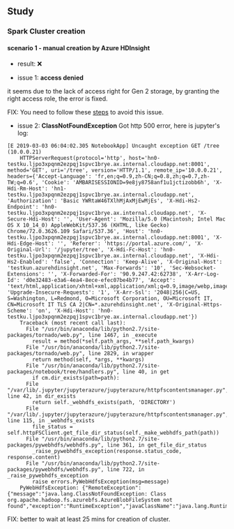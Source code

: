## Study

### Spark Cluster creation
#### scenario 1 - manual creation by Azure HDInsight
- result: :x:

- issue 1: **access denied**

it seems due to the lack of access right for Gen 2 storage,
by granting the right access role, the error is fixed.

FIX:    You need to follow these [steps](https://docs.microsoft.com/en-us/azure/hdinsight/hdinsight-hadoop-use-data-lake-storage-gen2?toc=%2Fen-us%2Fazure%2Fhdinsight%2Fspark%2FTOC.json&bc=%2Fen-us%2Fazure%2Fbread%2Ftoc.json) to avoid this issue.

- issue 2: **ClassNotFoundException**
Got http 500 error, here is jupyter's log:

```
[E 2019-03-03 06:04:02.305 NotebookApp] Uncaught exception GET /tree (10.0.0.21)
    HTTPServerRequest(protocol='http', host='hn0-testku.ljpo3xpqnm2ezpqj1spvc1brye.ax.internal.cloudapp.net:8001', method='GET', uri='/tree', version='HTTP/1.1', remote_ip='10.0.0.21', headers={'Accept-Language': 'fr,en;q=0.9,zh-CN;q=0.8,zh;q=0.7,zh-TW;q=0.6', 'Cookie': 'AMBARISESSIONID=9e8jy8758anf1u1jctizobb6h', 'X-Hdi-Rm-Host': 'hn1-testku.ljpo3xpqnm2ezpqj1spvc1brye.ax.internal.cloudapp.net', 'Authorization': 'Basic YWRtaW46TXlhMjAxMjEwMjEs', 'X-Hdi-Hs2-Endpoint': 'hn0-testku.ljpo3xpqnm2ezpqj1spvc1brye.ax.internal.cloudapp.net', 'X-Secure-Hdi-Host': '', 'User-Agent': 'Mozilla/5.0 (Macintosh; Intel Mac OS X 10_14_0) AppleWebKit/537.36 (KHTML, like Gecko) Chrome/72.0.3626.109 Safari/537.36', 'Host': 'hn0-testku.ljpo3xpqnm2ezpqj1spvc1brye.ax.internal.cloudapp.net:8001', 'X-Hdi-Edge-Host': '', 'Referer': 'https://portal.azure.com/', 'X-Original-Url': '/jupyter/tree', 'X-Hdi-Fc-Host': 'hn0-testku.ljpo3xpqnm2ezpqj1spvc1brye.ax.internal.cloudapp.net', 'X-Hdi-Hs2-Enabled': 'false', 'Connection': 'Keep-Alive', 'X-Original-Host': 'testkun.azurehdinsight.net', 'Max-Forwards': '10', 'Sec-Websocket-Extensions': '', 'X-Forwarded-For': '90.9.247.42:62738', 'X-Arr-Log-Id': 'd0e32483-e3a6-4ea4-8ece-efec07be4b77', 'Accept': 'text/html,application/xhtml+xml,application/xml;q=0.9,image/webp,image/apng,*/*;q=0.8', 'Upgrade-Insecure-Requests': '1', 'X-Arr-Ssl': '2048|256|C=US, S=Washington, L=Redmond, O=Microsoft Corporation, OU=Microsoft IT, CN=Microsoft IT TLS CA 2|CN=*.azurehdinsight.net', 'X-Original-Https-Scheme': 'on', 'X-Hdi-Host': 'hn0-testku.ljpo3xpqnm2ezpqj1spvc1brye.ax.internal.cloudapp.net'})
    Traceback (most recent call last):
      File "/usr/bin/anaconda/lib/python2.7/site-packages/tornado/web.py", line 1467, in _execute
        result = method(*self.path_args, **self.path_kwargs)
      File "/usr/bin/anaconda/lib/python2.7/site-packages/tornado/web.py", line 2829, in wrapper
        return method(self, *args, **kwargs)
      File "/usr/bin/anaconda/lib/python2.7/site-packages/notebook/tree/handlers.py", line 40, in get
        if cm.dir_exists(path=path):
      File "/var/lib/.jupyter/jupyterazure/jupyterazure/httpfscontentsmanager.py", line 42, in dir_exists
        return self._webhdfs_exists(path, 'DIRECTORY')
      File "/var/lib/.jupyter/jupyterazure/jupyterazure/httpfscontentsmanager.py", line 115, in _webhdfs_exists
        file_status = self.httpFSClient.get_file_dir_status(self._make_webhdfs_path(path))
      File "/usr/bin/anaconda/lib/python2.7/site-packages/pywebhdfs/webhdfs.py", line 361, in get_file_dir_status
        _raise_pywebhdfs_exception(response.status_code, response.content)
      File "/usr/bin/anaconda/lib/python2.7/site-packages/pywebhdfs/webhdfs.py", line 722, in _raise_pywebhdfs_exception
        raise errors.PyWebHdfsException(msg=message)
    PyWebHdfsException: {"RemoteException":{"message":"java.lang.ClassNotFoundException: Class org.apache.hadoop.fs.azurebfs.AzureBlobFileSystem not found","exception":"RuntimeException","javaClassName":"java.lang.RuntimeException"}}
```
FIX:    better to wait at least 25 mins for creation of cluster. 



